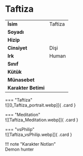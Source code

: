# Taftiza   
  
<div class="grid" markdown>  
  
|  |  |  
|---|---|  
| **İsim** | Taftiza |  
| **Soyadı** |  |  
| **Hizip** |  |  
| **Cinsiyet** | Dişi |  
| **Irk** | Human |  
| **Sınıf** |  |  
| **Kütük** |  |  
| **Münasebet** |  |  
| **Karakter Betimi** |  |  
  
  
=== "Taftiza"  
	![[0_Taftiza_portrait.webp]]{ .card }  
  
=== "Meditation"  
	![[Taftiza_Meditation.webp]]{ .card }  
  
=== "vsPhilip"  
	![[Taftiza_vsPhilip.webp]]{ .card }  
  
</div>  
  
!!! note "Karakter Notları"  
	Demon hunter   